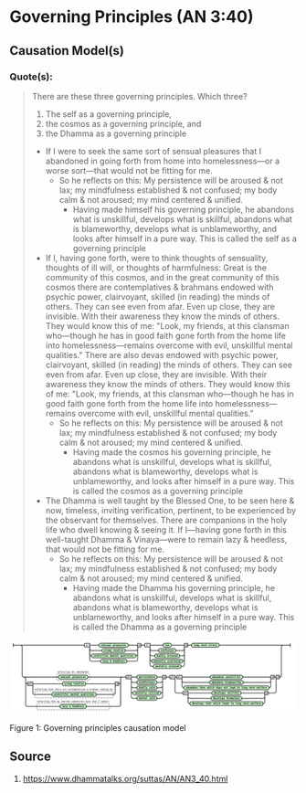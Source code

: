# Governing Principles (AN 3:40)

## Causation Model(s)

### Quote(s):
> There are these three governing principles. Which three? 
> 1. The self as a governing principle, 
> 2. the cosmos as a governing principle, and 
> 3. the Dhamma as a governing principle
> 
> * If I were to seek the same sort of sensual pleasures that I abandoned in going forth from home into homelessness—or a worse sort—that would not be fitting for me. 
>    * So he reflects on this: My persistence will be aroused & not lax; my mindfulness established & not confused; my body calm & not aroused; my mind centered & unified. 
>       * Having made himself his governing principle, he abandons what is unskillful, develops what is skillful, abandons what is blameworthy, develops what is unblameworthy, and looks after himself in a pure way. This is called the self as a governing principle
> * If I, having gone forth, were to think thoughts of sensuality, thoughts of ill will, or thoughts of harmfulness: Great is the community of this cosmos, and in the great community of this cosmos there are contemplatives & brahmans endowed with psychic power, clairvoyant, skilled (in reading) the minds of others. They can see even from afar. Even up close, they are invisible. With their awareness they know the minds of others. They would know this of me: "Look, my friends, at this clansman who—though he has in good faith gone forth from the home life into homelessness—remains overcome with evil, unskillful mental qualities." There are also devas endowed with psychic power, clairvoyant, skilled (in reading) the minds of others. They can see even from afar. Even up close, they are invisible. With their awareness they know the minds of others. They would know this of me: "Look, my friends, at this clansman who—though he has in good faith gone forth from the home life into homelessness—remains overcome with evil, unskillful mental qualities." 
>     * So he reflects on this: My persistence will be aroused & not lax; my mindfulness established & not confused; my body calm & not aroused; my mind centered & unified. 
>       * Having made the cosmos his governing principle, he abandons what is unskillful, develops what is skillful, abandons what is blameworthy, develops what is unblameworthy, and looks after himself in a pure way. This is called the cosmos as a governing principle
> * The Dhamma is well taught by the Blessed One, to be seen here & now, timeless, inviting verification, pertinent, to be experienced by the observant for themselves. There are companions in the holy life who dwell knowing & seeing it. If I—having gone forth in this well-taught Dhamma & Vinaya—were to remain lazy & heedless, that would not be fitting for me. 
>     * So he reflects on this: My persistence will be aroused & not lax; my mindfulness established & not confused; my body calm & not aroused; my mind centered & unified. 
>       * Having made the Dhamma his governing principle, he abandons what is unskillful, develops what is skillful, abandons what is blameworthy, develops what is unblameworthy, and looks after himself in a pure way. This is called the Dhamma as a governing principle


![Governing Principles causation model](./Governing-principles-causation-model.svg)

Figure 1: Governing principles causation model


## Source
1. https://www.dhammatalks.org/suttas/AN/AN3_40.html